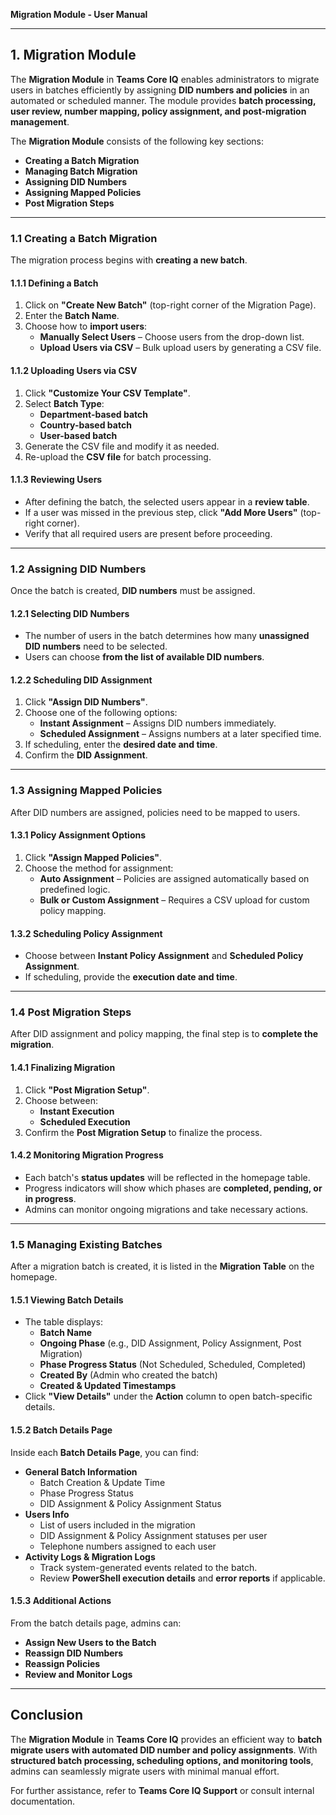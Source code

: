 **Migration Module - User Manual**

---

## **1. Migration Module**
The **Migration Module** in **Teams Core IQ** enables administrators to migrate users in batches efficiently by assigning **DID numbers and policies** in an automated or scheduled manner. The module provides **batch processing, user review, number mapping, policy assignment, and post-migration management**.

The **Migration Module** consists of the following key sections:
- **Creating a Batch Migration**
- **Managing Batch Migration**
- **Assigning DID Numbers**
- **Assigning Mapped Policies**
- **Post Migration Steps**

---

### **1.1 Creating a Batch Migration**
The migration process begins with **creating a new batch**.

#### **1.1.1 Defining a Batch**
1. Click on **"Create New Batch"** (top-right corner of the Migration Page).
2. Enter the **Batch Name**.
3. Choose how to **import users**:
   - **Manually Select Users** – Choose users from the drop-down list.
   - **Upload Users via CSV** – Bulk upload users by generating a CSV file.

#### **1.1.2 Uploading Users via CSV**
1. Click **"Customize Your CSV Template"**.
2. Select **Batch Type**:
   - **Department-based batch**
   - **Country-based batch**
   - **User-based batch**
3. Generate the CSV file and modify it as needed.
4. Re-upload the **CSV file** for batch processing.

#### **1.1.3 Reviewing Users**
- After defining the batch, the selected users appear in a **review table**.
- If a user was missed in the previous step, click **"Add More Users"** (top-right corner).
- Verify that all required users are present before proceeding.

---

### **1.2 Assigning DID Numbers**
Once the batch is created, **DID numbers** must be assigned.

#### **1.2.1 Selecting DID Numbers**
- The number of users in the batch determines how many **unassigned DID numbers** need to be selected.
- Users can choose **from the list of available DID numbers**.

#### **1.2.2 Scheduling DID Assignment**
1. Click **"Assign DID Numbers"**.
2. Choose one of the following options:
   - **Instant Assignment** – Assigns DID numbers immediately.
   - **Scheduled Assignment** – Assigns numbers at a later specified time.
3. If scheduling, enter the **desired date and time**.
4. Confirm the **DID Assignment**.

---

### **1.3 Assigning Mapped Policies**
After DID numbers are assigned, policies need to be mapped to users.

#### **1.3.1 Policy Assignment Options**
1. Click **"Assign Mapped Policies"**.
2. Choose the method for assignment:
   - **Auto Assignment** – Policies are assigned automatically based on predefined logic.
   - **Bulk or Custom Assignment** – Requires a CSV upload for custom policy mapping.

#### **1.3.2 Scheduling Policy Assignment**
- Choose between **Instant Policy Assignment** and **Scheduled Policy Assignment**.
- If scheduling, provide the **execution date and time**.

---

### **1.4 Post Migration Steps**
After DID assignment and policy mapping, the final step is to **complete the migration**.

#### **1.4.1 Finalizing Migration**
1. Click **"Post Migration Setup"**.
2. Choose between:
   - **Instant Execution**
   - **Scheduled Execution**
3. Confirm the **Post Migration Setup** to finalize the process.

#### **1.4.2 Monitoring Migration Progress**
- Each batch's **status updates** will be reflected in the homepage table.
- Progress indicators will show which phases are **completed, pending, or in progress**.
- Admins can monitor ongoing migrations and take necessary actions.

---

### **1.5 Managing Existing Batches**
After a migration batch is created, it is listed in the **Migration Table** on the homepage.

#### **1.5.1 Viewing Batch Details**
- The table displays:
  - **Batch Name**
  - **Ongoing Phase** (e.g., DID Assignment, Policy Assignment, Post Migration)
  - **Phase Progress Status** (Not Scheduled, Scheduled, Completed)
  - **Created By** (Admin who created the batch)
  - **Created & Updated Timestamps**
- Click **"View Details"** under the **Action** column to open batch-specific details.

#### **1.5.2 Batch Details Page**
Inside each **Batch Details Page**, you can find:
- **General Batch Information**
  - Batch Creation & Update Time
  - Phase Progress Status
  - DID Assignment & Policy Assignment Status
- **Users Info**
  - List of users included in the migration
  - DID Assignment & Policy Assignment statuses per user
  - Telephone numbers assigned to each user
- **Activity Logs & Migration Logs**
  - Track system-generated events related to the batch.
  - Review **PowerShell execution details** and **error reports** if applicable.

#### **1.5.3 Additional Actions**
From the batch details page, admins can:
- **Assign New Users to the Batch**
- **Reassign DID Numbers**
- **Reassign Policies**
- **Review and Monitor Logs**

---

## **Conclusion**
The **Migration Module** in **Teams Core IQ** provides an efficient way to **batch migrate users with automated DID number and policy assignments**. With **structured batch processing, scheduling options, and monitoring tools**, admins can seamlessly migrate users with minimal manual effort.

For further assistance, refer to **Teams Core IQ Support** or consult internal documentation.


